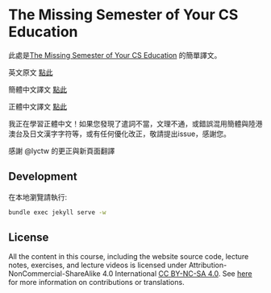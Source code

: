 # The Missing Semester of Your CS Education

此處是[The Missing Semester of Your CS Education](https://github.com/missing-semester) 的簡單譯文。

英文原文 [點此](https://missing.csail.mit.edu/)

簡體中文譯文 [點此](https://missing-semester-cn.github.io/)

正體中文譯文 [點此](https://missing-semester-zh-hant.github.io/)

我正在學習正體中文！如果您發現了遣詞不當，文理不通，或錯誤混用簡體與陸港澳台及日文漢字字符等，或有任何優化改正，敬請提出issue，感謝您。

感謝 @lyctw 的更正與新頁面翻譯

## Development

在本地瀏覽請執行:

```bash
bundle exec jekyll serve -w
```

## License

All the content in this course, including the website source code, lecture notes, exercises, and lecture videos is licensed under Attribution-NonCommercial-ShareAlike 4.0 International [CC BY-NC-SA 4.0](https://creativecommons.org/licenses/by-nc-sa/4.0/). See [here](https://missing.csail.mit.edu/license) for more information on contributions or translations.
